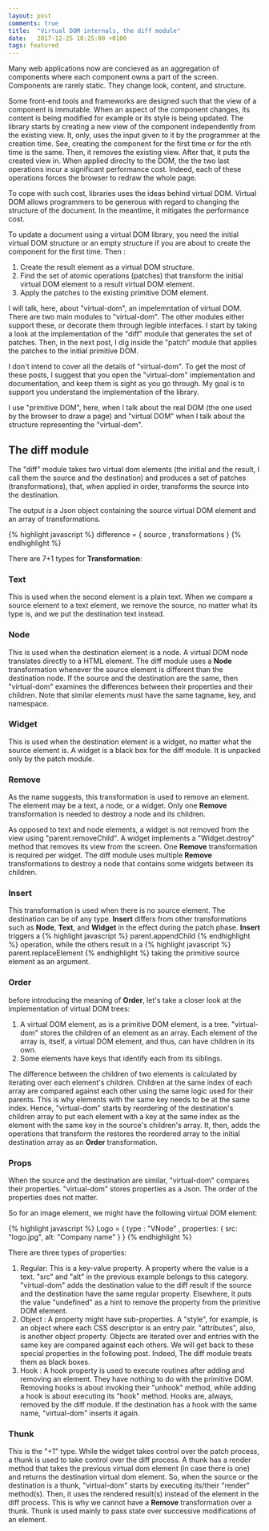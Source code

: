 ```yaml
---
layout: post
comments: true
title:  "Virtual DOM internals, the diff module"
date:   2017-12-25 10:25:00 +0100
tags: featured
---
```

Many web applications now are concieved as an aggregation of components
where each component owns a part of the screen.
Components are rarely static. They change look, content, and structure.

Some front-end tools and frameworks are designed such that the view of a component
is immutable. When an aspect of the component changes, its content is being modified for
example or its style is being updated.
The library starts by creating a new view of the component independently from
the existing view. It, only, uses the input given to it by the programmer at the creation time.
See, creating the component for the first time or for the nth time is the same.
Then, it removes the existing view. After that, it puts the created view in.
When applied direclty to the DOM, the the two last operations incur a significant performance
cost. Indeed, each of these operations forces the browser to redraw the whole page.

To cope with such cost, libraries uses the ideas behind virtual DOM.
Virtual DOM allows programmers to be generous with regard to changing the structure of the
document. In the meantime, it mitigates the performance cost.

To update a document using a virtual DOM library, you need the initial virtual DOM structure
or an empty structure if you are about to create the component for the first time. Then :

  1. Create the result element as a virtual DOM structure.
  2. Find the set of atomic operations (patches) that transform the initial
     virtual DOM element to a result virtual DOM element.
  3. Apply the patches to the existing primitive DOM element.

I will talk, here, about "virtual-dom", an impelemntation of virtual DOM.
There are two main modules to "virtual-dom".
The other modules either support these, or decorate them through legible interfaces.
I start by taking a look at the implementation of the "diff" module that generates the set of
patches. Then, in the next post, I dig inside the "patch" module that applies the patches to
the initial primitive DOM.

I don't intend to cover all the details of "virtual-dom". To get the most of these posts, I
suggest that you open the "virtual-dom" implementation and documentation, and keep
them is sight as you go through. My goal is to support you understand the implementation of the
library.

I use "primitive DOM", here, when I talk about the real DOM (the one used by the browser to
draw a page) and "virtual DOM" when I talk about the structure representing the "virtual-dom".

## The diff module

The "diff" module takes two virtual dom elements (the initial and the result,
I call them the source and the destination) and produces a set of patches (transformations),
that, when applied in order, transforms the source into the destination.

The output is a Json object containing the source virtual DOM element
and an array of transformations.

{% highlight javascript %}
difference =
  { source
  , transformations
  }
{% endhighlight %}

There are 7+1 types for **Transformation**:

### Text
This is used when the second element is a plain text.
When we compare a source element to a text element, we remove the source, no matter
what its type is, and we put the destination text instead.

### Node
This is used when the destination element is a node.
A virtual DOM node translates directly to a HTML element.
The diff module uses a **Node** transformation whenever the source element is different than
the destination node.
If the source and the destination are the same, then "virtual-dom" examines
the differences between their properties and their children.
Note that similar elements must have the same tagname, key, and namespace.

### Widget
This is used when the destination element is a widget, no matter what the source element is.
A widget is a black box for the diff module. It is unpacked only by the patch module.

### Remove
As the name suggests, this transformation is used to remove an element.
The element may be a text, a node, or a widget.
Only one **Remove** transformation is needed to destroy a node and its children.

As opposed to text and node elements, a widget is not removed from the view using
"parent.removeChild". A widget implements a "Widget.destroy" method that removes its view
from the screen.
One **Remove** transformation is required per widget.
The diff module uses multiple **Remove** transformations to destroy a node that contains
some widgets between its children.

### Insert
This transformation is used when there is no source element.
The destination can be of any type.
**Insert** differs from other transformations such as **Node**, **Text**, and **Widget**
in the effect during the patch phase.
**Insert** triggers a
{% highlight javascript %}
parent.appendChild
{% endhighlight %}
operation, while the others result in a
{% highlight javascript %}
parent.replaceElement
{% endhighlight %}
taking the primitive source element as an argument.

### Order
before introducing the meaning of **Order**, let's take a closer look at the implementation
of virtual DOM trees:

  1. A virtual DOM element, as is a primitive DOM element, is a tree. "virtual-dom" stores the
     children of an element as an array. Each element of the array is, itself, a virtual DOM
	 element, and thus, can have children in its own.
  2. Some elements have keys that identify each from its siblings.

The difference between the children of two elements is calculated by iterating over each
element's children.
Children at the same index of each array are compared against each other using the same
logic used for their parents.
This is why elements with the same key needs to be at the same index.
Hence, "virtual-dom" starts by reordering of the destination's children array to put
each element with a key at the same index as the element with the same key in the source's
children's array.
It, then, adds the operations that transform the restores the reordered array
to the initial destination array as an **Order** transformation.

### Props
When the source and the destination are similar, "virtual-dom" compares their properties.
"virtual-dom" stores properties as a Json. The order of the properties does not matter.

So for an image element, we might have the following virtual DOM element:

{% highlight javascript %}
Logo =
{ type      : "VNode"
, properties:
  { src: "logo.jpg",
    alt: "Company name"
  }
}
{% endhighlight %}

There are three types of properties:

  1. Regular: This is a key-value property. A property where the value is a text.
              "src" and "alt" in the previous example belongs to this category.
              "virtual-dom" adds the destination value to the diff result if the source and
              the destination have the same regular property. Elsewhere, it puts the value
              "undefined" as a hint to remove the property from the primitive DOM element.
  2. Object : A property might have sub-properties. A "style", for example, is an object where
              each CSS descriptor is an entry pair. "attributes", also,
			  is another object property.
              Objects are iterated over and entries with the same key are compared against each
              others.
              We will get back to these special properties in the following post.
              Indeed, The diff module treats them as black boxes.
  3. Hook   : A hook property is used to execute routines after adding and removing an element.
              They have nothing to do with the primitive DOM.
              Removing hooks is about invoking their "unhook" method, while adding
              a hook is about executing its "hook" method.
              Hooks are, always, removed by the diff module.
              If the destination has a hook with the same name, "virtual-dom" inserts it again.

### Thunk
This is the "+1" type.
While the widget takes control over the patch process,
a thunk is used to take control over the diff process.
A thunk has a render method that takes the previous virtual dom element (in case there is one)
and returns the destination virtual dom element.
So, when the source or the destination is a thunk, "virtual-dom" starts by
executing its/their "render" method(s). Then, it uses the rendered result(s) instead
of the element in the diff process.
This is why we cannot have a **Remove** transformation over a thunk.
Thunk is used mainly to pass state over successive modifications of an element.
	

